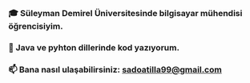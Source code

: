 ### 
###  :mortar_board: Süleyman Demirel Üniversitesinde bilgisayar mühendisi öğrencisiyim.
###  :metal: Java ve pyhton dillerinde kod yazıyorum.
###  :mailbox: Bana nasıl ulaşabilirsiniz: sadoatilla99@gmail.com

